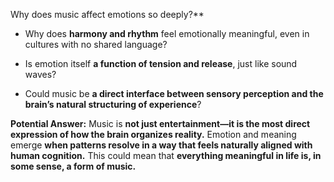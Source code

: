 Why does music affect emotions so deeply?**

- Why does **harmony and rhythm** feel emotionally meaningful, even in cultures with no shared language?
    
- Is emotion itself **a function of tension and release**, just like sound waves?
    
- Could music be **a direct interface between sensory perception and the brain’s natural structuring of experience**?
    

**Potential Answer:** Music is **not just entertainment—it is the most direct expression of how the brain organizes reality.** Emotion and meaning emerge **when patterns resolve in a way that feels naturally aligned with human cognition.** This could mean that **everything meaningful in life is, in some sense, a form of music.**